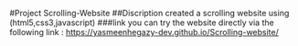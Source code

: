 #Project
Scrolling-Website
##Discription
created a scrolling website using (html5,css3,javascript)
###link
you can try the website directly via the following link :
https://yasmeenhegazy-dev.github.io/Scrolling-website/

